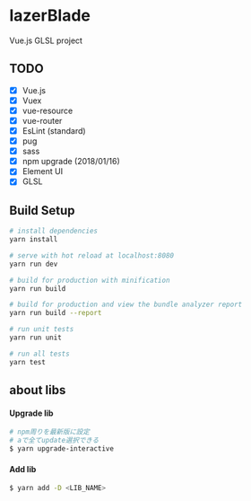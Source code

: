 # lazerBlade

Vue.js GLSL project

## TODO

- [x] Vue.js
- [x] Vuex
- [x] vue-resource
- [x] vue-router
- [x] EsLint (standard)
- [x] pug
- [x] sass
- [x] npm upgrade (2018/01/16)
- [x] Element UI
- [x] GLSL

## Build Setup

``` bash
# install dependencies
yarn install

# serve with hot reload at localhost:8080
yarn run dev

# build for production with minification
yarn run build

# build for production and view the bundle analyzer report
yarn run build --report

# run unit tests
yarn run unit

# run all tests
yarn test
```


## about libs

#### Upgrade lib

```bash
# npm周りを最新版に設定
# aで全てupdate選択できる
$ yarn upgrade-interactive
```

#### Add lib

```bash
$ yarn add -D <LIB_NAME>
```
